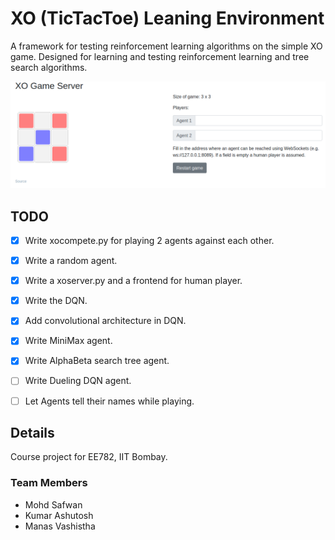 # XO (TicTacToe) Leaning Environment

A framework for testing reinforcement learning algorithms on the simple XO game. Designed for learning and testing reinforcement learning and tree search algorithms.

![Frontend](img/game.png)


## TODO
- [x] Write xocompete.py for playing 2 agents against each other.
- [x] Write a random agent.
- [x] Write  a xoserver.py and a frontend for human player.
- [x] Write the DQN.
- [x] Add convolutional architecture in DQN.
- [x] Write MiniMax agent.
- [x] Write AlphaBeta search tree agent.
- [ ] Write Dueling DQN agent.
- [ ] Let Agents tell their names while playing.


## Details
Course project for EE782, IIT Bombay.

### Team Members
- Mohd Safwan
- Kumar Ashutosh
- Manas Vashistha
